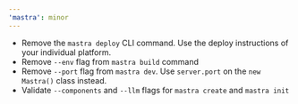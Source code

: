 ```yaml
---
'mastra': minor
---
```


- Remove the `mastra deploy` CLI command. Use the deploy instructions of your individual platform.
- Remove `--env` flag from `mastra build` command
- Remove `--port` flag from `mastra dev`. Use `server.port` on the `new Mastra()` class instead.
- Validate `--components` and `--llm` flags for `mastra create` and `mastra init`
